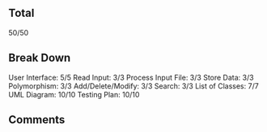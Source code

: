 ## Total ##
50/50

## Break Down ##
User Interface: 5/5
Read Input: 3/3
Process Input File: 3/3
Store Data: 3/3
Polymorphism: 3/3
Add/Delete/Modify: 3/3
Search: 3/3
List of Classes: 7/7
UML Diagram: 10/10
Testing Plan: 10/10

## Comments ##

